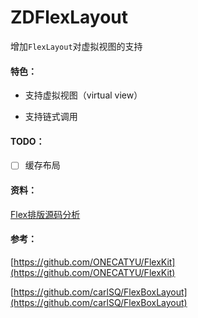 # ZDFlexLayout

增加`FlexLayout`对虚拟视图的支持



#### 特色：

+ 支持虚拟视图（virtual view）

+ 支持链式调用



#### TODO：

- [ ]  缓存布局



#### 资料：

[Flex排版源码分析](https://juejin.im/post/5ad1c4a8f265da2389262828)



#### 参考：

[https://github.com/ONECATYU/FlexKit](https://github.com/ONECATYU/FlexKit)

[https://github.com/carlSQ/FlexBoxLayout](https://github.com/carlSQ/FlexBoxLayout)
